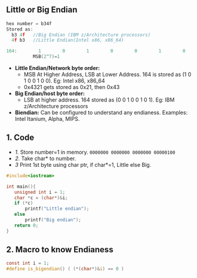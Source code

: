 ## Little or Big Endian
```c
hex number = b34f
Stored as:
  b3 4f   //Big Endian (IBM z/Architecture processors)
  4f b3   //Little Endian(Intel x86, x86_64)

164:        1        0        1        0        0        1        0        0
          MSB(2^7)=1                                                   LSB(2^0)=0
```
- **Little Endian/Network byte order:** 
  - MSB At Higher Address, LSB at Lower Address. 164 is stored as (1 0 1 0 0 1 0 0). Eg: Intel x86, x86_64 
  - 0x4321 gets stored as 0x21, then 0x43
- **Big Endian/host byte order:** 
  - LSB at higher address. 164 stored as (0 0 1 0 0 1 0 1). Eg: IBM z/Architecture processors
- **Biendian:** Can be configured to understand any endianess. Examples: Intel Itanium, Alpha, MIPS. 


## 1. Code
- *1.* Store number=1 in memory. `0000000 0000000 0000000 00000100`
- *2.* Take char* to number.
- *3* Print 1st byte using char ptr, if char*=1, Little else Big.
```c
#include<iostream>

int main(){
   unsigned int i = 1;
   char *c = (char*)&i;
   if (*c)
       printf("Little endian");
   else
       printf("Big endian");
   return 0;
}
```

## 2. Macro to know Endianess
```c
const int i = 1;
#define is_bigendian() ( (*(char*)&i) == 0 )
```
